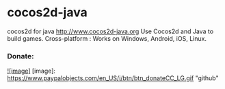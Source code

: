 cocos2d-java
============

cocos2d for java http://www.cocos2d-java.org
Use Cocos2d and Java to build games.
Cross-platform :
Works on Windows, Android, iOS, Linux.
### Donate:<br />
[![image]](https://www.paypal.com/cgi-bin/webscr?cmd=_donations&business=yk%2elord%40gmail%2ecom&lc=US&item_name=Cocos2d%2djava&no_note=0&currency_code=USD&bn=PP%2dDonationsBF%3abtn_donateCC_LG%2egif%3aNonHostedGuest)
[image]: https://www.paypalobjects.com/en_US/i/btn/btn_donateCC_LG.gif "github"

